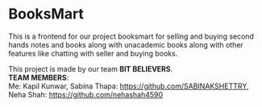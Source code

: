# BooksMart
This is a frontend for our project booksmart for selling and buying second hands notes and books along with unacademic books along with other features like chatting with seller and buying books. 

This project is made by our team <b>BIT BELIEVERS</b>. </br>
<b>TEAM MEMBERS</b>:  </br>    Me: Kapil Kunwar, Sabina Thapa: https://github.com/SABINAKSHETTRY, Neha Shah: https://github.com/nehashah4590
